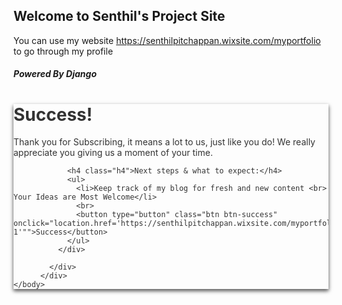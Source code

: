 ## Welcome to Senthil's Project Site

You can use my website https://senthilpitchappan.wixsite.com/myportfolio to go through my profile


<!DOCTYPE html>
<html>
    <head>
        <title>Thanks for Subscribing</title>
        <link rel="stylesheet" href="https://maxcdn.bootstrapcdn.com/bootstrap/4.0.0/css/bootstrap.min.css" integrity="sha384-Gn5384xqQ1aoWXA+058RXPxPg6fy4IWvTNh0E263XmFcJlSAwiGgFAW/dAiS6JXm" crossorigin="anonymous">
        <style>
            @import url(//maxcdn.bootstrapcdn.com/font-awesome/4.2.0/css/font-awesome.min.css);

.email-signup-thankyou{
  font-family:sans-serif;
  display: flex;
  justify-content: center;
  align-items: center;
  color: #fff;
  background: #333;
  padding:10%;
}
  .content{
    margin: auto;  /* Magic! */
    max-width:700px;
    color:#333;
    box-shadow: 0 3px 6px rgba(0,0,0,0.55), 0 3px 6px rgba(0,0,0,0.23);
    background:url('https://www.crafta.co.il/images/paper-plane.gif') no-repeat #fff;
    background-position: right 5px bottom 5px;
    background-size: 10em;
    text-align:center;
    position: relative;
    padding:10%;
    border-radius:5px;
  }
    .left-hole,.right-hole{
      position: absolute;
      width:20px; height:20px;
      background:#333;
      border-radius:50%;
      top:15px;
    }
    .left-hole{
      left:15px;
      top:10px;
    }
    .right-hole{
      right:15px;
      top:10px;
    }
    h2,h4{
      text-align:left;
      padding:5% 5% 0% 3%;
      color:#333;
      font-weight:900;
    }
    .main-content{
      > h1 {
        color:#333;
        text-transform:uppercase;
        margin-top:-2%;
        font-size:2.5em;
        font-weight:900;
      }
        </style>
       <h5>Powered By Django</h5>
    </head>
    <body>
        <div class="header-custom email-signup-thankyou">
            <div class="content">
              <div class="left-hole"></div>
              <div class="right-hole"></div>
              <div class="main-content">
                <h1>Success!</h1>
                <p>Thank you for Subscribing, it means a lot to us, just like you do! We really appreciate you giving us a moment of your time.</p>
          
                <h4 class="h4">Next steps & what to expect:</h4>
                <ul>
                  <li>Keep track of my blog for fresh and new content <br> Your Ideas are Most Welcome</li>
                  <br>
                  <button type="button" class="btn btn-success" onclick="location.href='https://senthilpitchappan.wixsite.com/myportfolio/blog-1'"">Success</button>
                </ul>
              </div>
          
            </div>
          </div>
    </body>

</html>
